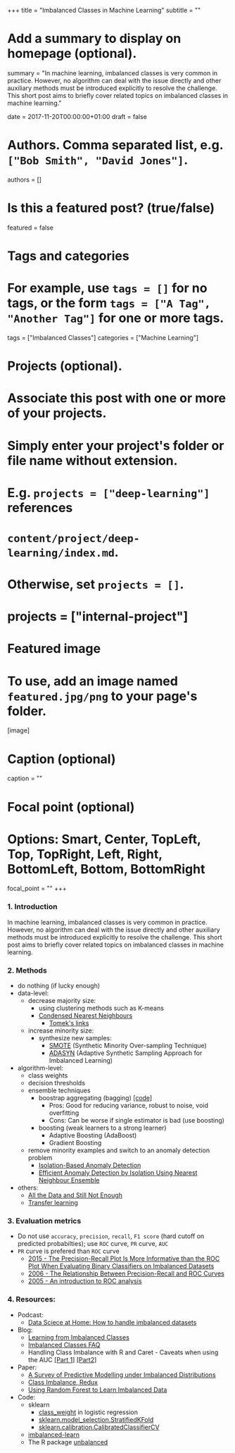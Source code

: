 +++
title = "Imbalanced Classes in Machine Learning"
subtitle = ""

# Add a summary to display on homepage (optional).
summary = "In machine learning, imbalanced classes is very common in practice. However, no algorithm can deal with the issue directly and other auxiliary methods must be introduced explicitly to resolve the challenge. This short post aims to briefly cover related topics on imbalanced classes in machine learning."

date = 2017-11-20T00:00:00+01:00
draft = false

# Authors. Comma separated list, e.g. `["Bob Smith", "David Jones"]`.
authors = []

# Is this a featured post? (true/false)
featured = false

# Tags and categories
# For example, use `tags = []` for no tags, or the form `tags = ["A Tag", "Another Tag"]` for one or more tags.
tags = ["Imbalanced Classes"]
categories = ["Machine Learning"]

# Projects (optional).
#   Associate this post with one or more of your projects.
#   Simply enter your project's folder or file name without extension.
#   E.g. `projects = ["deep-learning"]` references 
#   `content/project/deep-learning/index.md`.
#   Otherwise, set `projects = []`.
# projects = ["internal-project"]

# Featured image
# To use, add an image named `featured.jpg/png` to your page's folder. 
[image]
  # Caption (optional)
  caption = ""

  # Focal point (optional)
  # Options: Smart, Center, TopLeft, Top, TopRight, Left, Right, BottomLeft, Bottom, BottomRight
  focal_point = ""
+++

### 1. Introduction
In machine learning, imbalanced classes is very common in practice. However, no algorithm can deal with the issue directly and other auxiliary methods must be introduced explicitly to resolve the challenge. This short post aims to briefly cover related topics on imbalanced classes in machine learning. 

### 2. Methods
- do nothing (if lucky enough)
- data-level:
  - decrease majority size:
    - using clustering methods such as K-means
    - [Condensed Nearest Neighbours](https://doi.org/10.1109/TSMC.1976.4309452)
      - [Tomek's links](http://contrib.scikit-learn.org/imbalanced-learn/stable/under_sampling.html#tomek-links)
  - increase minority size:
    - synthesize new samples: 
      - [SMOTE](https://www.cs.cmu.edu/afs/cs/project/jair/pub/volume16/chawla02a-html/chawla2002.html) (Synthetic Minority Over-sampling Technique)
      - [ADASYN](http://sci2s.ugr.es/keel/pdf/algorithm/congreso/2008-He-ieee.pdf) (Adaptive Synthetic Sampling Approach for Imbalanced Learning)
- algorithm-level:
  - class weights
  - decision thresholds 
  - ensemble techniques 
    - boostrap aggregating (bagging) [[code]](https://github.com/silicon-valley-data-science/learning-from-imbalanced-classes/blob/master/blagging.py)
      - Pros: Good for reducing variance, robust to noise, void overfitting
      - Cons: Can be worse if single estimator is bad (use boosting)
    - boosting (weak learners to a strong learner)
      - Adaptive Boosting (AdaBoost)
      - Gradient Boosting
  - remove minority examples and switch to an anomaly detection problem
    - [Isolation-Based Anomaly Detection](https://cs.nju.edu.cn/zhouzh/zhouzh.files/publication/tkdd11.pdf)
    - [Efficient Anomaly Detection by Isolation Using Nearest Neighbour Ensemble](http://ieeexplore.ieee.org/document/7022664/)
- others:
  - [All the Data and Still Not Enough](https://www.oreilly.com/learning/all-the-data-and-still-not-enough)
  - [Transfer learning](http://dl.acm.org/citation.cfm?id=2597426)
  
### 3. Evaluation metrics
- Do not use `accuracy`, `precision`, `recall`, `F1 score` (hard cutoff on predicted probabilties); use `ROC` curve, `PR` curve, `AUC`
- `PR` curve is prefered than `ROC` curve
  - [2015 - The Precision-Recall Plot Is More Informative than the ROC Plot When Evaluating Binary Classifiers on Imbalanced Datasets](http://journals.plos.org/plosone/article?id=10.1371/journal.pone.0118432)
  - [2006 - The Relationship Between Precision-Recall and ROC Curves](http://pages.cs.wisc.edu/~jdavis/davisgoadrichcamera2.pdf)
  - [2005 - An introduction to ROC analysis](http://people.inf.elte.hu/kiss/11dwhdm/roc.pdf)

### 4. Resources:
- Podcast: 
  - [Data Sciece at Home: How to handle imbalanced datasets](https://datascienceathome.podbean.com/e/imbalanced-datasets/)
- Blog: 
  - [Learning from Imbalanced Classes](https://www.svds.com/learning-imbalanced-classes/)
  - [Imbalanced Classes FAQ](https://www.svds.com/imbalanced-classes-faq/)
  - Handling Class Imbalance with R and Caret - Caveats when using the AUC [[Part 1]](http://dpmartin42.github.io/blogposts/r/imbalanced-classes-part-1) [[Part2]](http://dpmartin42.github.io/blogposts/r/imbalanced-classes-part-2)
- Paper: 
  - [A Survey of Predictive Modelling under Imbalanced Distributions](https://arxiv.org/abs/1505.01658)
  - [Class Imbalance, Redux](https://pdfs.semanticscholar.org/a8ef/5a810099178b70d1490a4e6fc4426b642cde.pdf)
  - [Using Random Forest to Learn Imbalanced Data](http://statistics.berkeley.edu/sites/default/files/tech-reports/666.pdf)
- Code:
  - sklearn
    - [class_weight](http://scikit-learn.org/stable/modules/generated/sklearn.linear_model.LogisticRegression.html) in logistic regression
    - [sklearn.model_selection.StratifiedKFold](http://scikit-learn.org/stable/modules/generated/sklearn.model_selection.StratifiedKFold.html)
    - [sklearn.calibration.CalibratedClassifierCV](http://scikit-learn.org/stable/modules/generated/sklearn.calibration.CalibratedClassifierCV.html)
  - [imbalanced-learn](https://github.com/scikit-learn-contrib/imbalanced-learn)
  - The R package [unbalanced](https://cran.r-project.org/web/packages/unbalanced/index.html)


  
